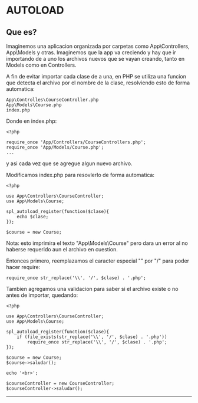 # AUTOLOAD

## Que es?

Imaginemos una aplicacion organizada por carpetas como App\Controllers, App\Models
y otras. Imaginemos que la app va creciendo y hay que ir importando de a uno los archivos nuevos que se vayan creando, tanto en Models como en Controllers.

A fin de evitar importar cada clase de a una, en PHP se utiliza una funcion que detecta el archivo por el nombre de la clase, resolviendo esto de forma automatica:

    App\Controlles\CourseController.php
    App\Models\Course.php
    index.php

Donde en index.php:

    <?php

    require_once 'App/Controllers/CourseControllers.php';
    require_once 'App/Models/Course.php';
    ...

y asi cada vez que se agregue algun nuevo archivo.

Modificamos index.php para resovlerlo de forma automatica:

    <?php

    use App\Controllers\CourseController;
    use App\Models\Course;

    spl_autoload_register(function($clase){
        echo $clase;
    });

    $course = new Course;

Nota: esto imprimira el texto "App\Models\Course" pero dara un error al no haberse
requerido aun el archivo en cuestion.

Entonces primero, reemplazamos el caracter especial "\" por "/" para poder hacer require:

    require_once str_replace('\\', '/', $clase) . '.php';

Tambien agregamos una validacion para saber si el archivo existe o no antes de importar, quedando:

    <?php

    use App\Controllers\CourseController;
    use App\Models\Course;

    spl_autoload_register(function($clase){
        if (file_exists(str_replace('\\', '/', $clase) . '.php'))
            require_once str_replace('\\', '/', $clase) . '.php';
    });

    $course = new Course;
    $course->saludar();

    echo '<br>';

    $courseController = new CourseController;
    $courseController->saludar();

---